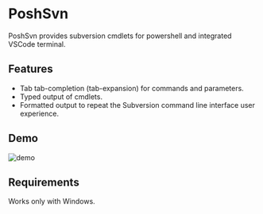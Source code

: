 ﻿# PoshSvn

PoshSvn provides subversion cmdlets for powershell and integrated VSCode terminal.

## Features

- Tab tab-completion (tab-expansion) for commands and parameters.
- Typed output of cmdlets.
- Formatted output to repeat the Subversion command line interface user experience.

## Demo

![demo](https://www.poshsvn.com/screenshots/vscode-demo.png)

## Requirements

Works only with Windows.
